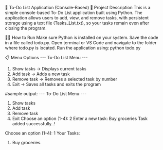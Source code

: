 📝 To-Do List Application (Console-Based)
📌 Project Description
This is a simple console-based To-Do List application built using Python. The application allows users to add, view, and remove tasks, with persistent storage using a text file (Tasks_List.txt), so your tasks remain even after closing the program.

🧑‍💻 How to Run
Make sure Python is installed on your system.
Save the code in a file called todo.py.
Open terminal or VS Code and navigate to the folder where todo.py is located.
Run the application using: python todo.py

📋 Menu Options
--- To-Do List Menu ---
1. Show tasks       → Displays current tasks
2. Add task         → Adds a new task
3. Remove task      → Removes a selected task by number
4. Exit             → Saves all tasks and exits the program

#sample output:
--- To-Do List Menu ---
1. Show tasks
2. Add task
3. Remove task
4. Exit
Choose an option (1-4): 2
Enter a new task: Buy groceries
Task added successfully..!

Choose an option (1-4): 1
Your Tasks:
1. Buy groceries
